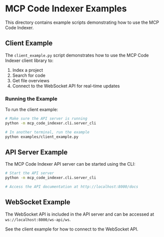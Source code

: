 # MCP Code Indexer Examples

This directory contains example scripts demonstrating how to use the MCP Code Indexer.

## Client Example

The `client_example.py` script demonstrates how to use the MCP Code Indexer client library to:

1. Index a project
2. Search for code
3. Get file overviews
4. Connect to the WebSocket API for real-time updates

### Running the Example

To run the client example:

```bash
# Make sure the API server is running
python -m mcp_code_indexer.cli.server_cli

# In another terminal, run the example
python examples/client_example.py
```

## API Server Example

The MCP Code Indexer API server can be started using the CLI:

```bash
# Start the API server
python -m mcp_code_indexer.cli.server_cli

# Access the API documentation at http://localhost:8000/docs
```

## WebSocket Example

The WebSocket API is included in the API server and can be accessed at `ws://localhost:8000/ws-api/ws`.

See the client example for how to connect to the WebSocket API.